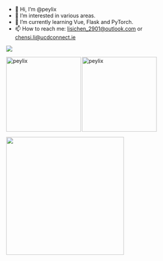 - 👋 Hi, I’m @peylix
- 👀 I’m interested in various areas.
- 🌱 I’m currently learning Vue, Flask and PyTorch.
- 📫 How to reach me: lisichen_2901@outlook.com or chensi.li@ucdconnect.ie

  
![](https://komarev.com/ghpvc/?username=peylix&style=flat&color=green)

<p><img align="left" height="200" src="https://github-readme-stats-baet-git-master-peylixs-projects.vercel.app/api?username=peylix&show_icons=true&theme=chartreuse-dark" alt="peylix" /></p>

<!-- [![Anurag's GitHub stats](https://github-readme-stats-baet-git-master-peylixs-projects.vercel.app/api?username=peylix&show_icons=true&theme=chartreuse-dark)](https://github.com/peylix/github-readme-stats)  -->

<p><img align="center" height="200" src="https://github-readme-stats-baet-git-master-peylixs-projects.vercel.app/api/top-langs/?username=peylix&layout=compact&size_weight=0.5&count_weight=0.5&theme=aura&langs_count=8" alt="peylix" /></p>

<!-- ![Top Langs](https://github-readme-stats-baet-git-master-peylixs-projects.vercel.app/api/top-langs/?username=peylix&layout=compact&size_weight=0.5&count_weight=0.5&theme=aura&langs_count=8) -->

<p><img align="center" height="315" src="https://github-readme-activity-graph.vercel.app/graph?username=peylix&theme=merko&area=true" /></p>

<!-- [![Ashutosh's github activity graph](https://github-readme-activity-graph.vercel.app/graph?username=peylix&theme=merko&area=true)](https://github.com/ashutosh00710/github-readme-activity-graph) -->





<!---
- 💞️ I’m looking to collaborate on ...


Peylix/Peylix is a ✨ special ✨ repository because its `README.md` (this file) appears on your GitHub profile.
You can click the Preview link to take a look at your changes.
--->
